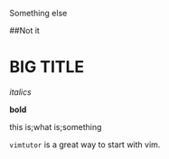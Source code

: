 Something else

##Not it


# BIG TITLE

*italics*

**bold**

this is;what is;something

`vimtutor` is a great way to start with vim. 
